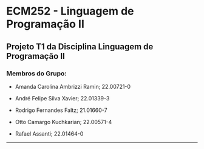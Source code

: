 # ECM252 - Linguagem de Programação II

## Projeto T1 da Disciplina Linguagem de Programação II

### Membros do Grupo:

- Amanda Carolina Ambrizzi Ramin; 22.00721-0

- André Felipe Silva Xavier; 22.01339-3

- Rodrigo Fernandes Faltz; 21.01660-7

- Otto Camargo Kuchkarian; 22.00571-4

- Rafael Assanti; 22.01464-0

---
